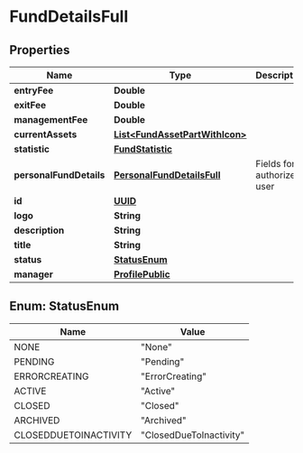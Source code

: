 
# FundDetailsFull

## Properties
Name | Type | Description | Notes
------------ | ------------- | ------------- | -------------
**entryFee** | **Double** |  |  [optional]
**exitFee** | **Double** |  |  [optional]
**managementFee** | **Double** |  |  [optional]
**currentAssets** | [**List&lt;FundAssetPartWithIcon&gt;**](FundAssetPartWithIcon.md) |  |  [optional]
**statistic** | [**FundStatistic**](FundStatistic.md) |  |  [optional]
**personalFundDetails** | [**PersonalFundDetailsFull**](PersonalFundDetailsFull.md) | Fields for authorized user |  [optional]
**id** | [**UUID**](UUID.md) |  |  [optional]
**logo** | **String** |  |  [optional]
**description** | **String** |  |  [optional]
**title** | **String** |  |  [optional]
**status** | [**StatusEnum**](#StatusEnum) |  |  [optional]
**manager** | [**ProfilePublic**](ProfilePublic.md) |  |  [optional]


<a name="StatusEnum"></a>
## Enum: StatusEnum
Name | Value
---- | -----
NONE | &quot;None&quot;
PENDING | &quot;Pending&quot;
ERRORCREATING | &quot;ErrorCreating&quot;
ACTIVE | &quot;Active&quot;
CLOSED | &quot;Closed&quot;
ARCHIVED | &quot;Archived&quot;
CLOSEDDUETOINACTIVITY | &quot;ClosedDueToInactivity&quot;



